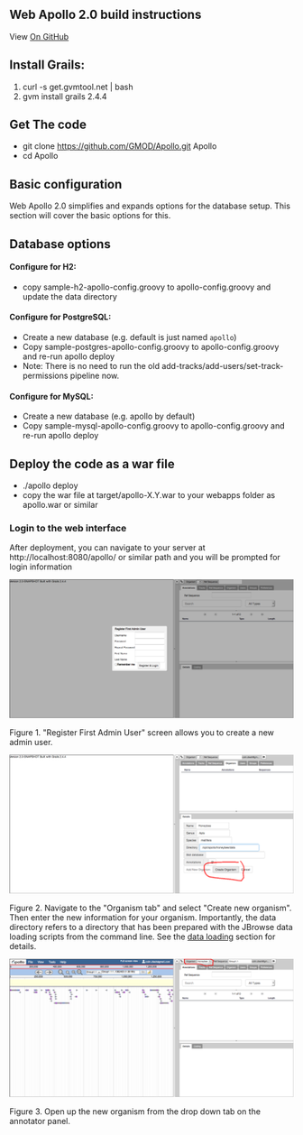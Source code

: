 ## Web Apollo 2.0 build instructions

View <a href="https://github.com/GMOD/Apollo/blob/master/docs/index.md">On GitHub</a>

## Install Grails:
1. curl -s get.gvmtool.net | bash
2. gvm install grails 2.4.4

## Get The code
- git clone https://github.com/GMOD/Apollo.git Apollo
- cd Apollo


## Basic configuration

Web Apollo 2.0 simplifies and expands options for the database setup. This section will cover the basic options for this.

## Database options


#### Configure for H2:
- copy sample-h2-apollo-config.groovy to apollo-config.groovy and update the data directory

#### Configure for PostgreSQL:
- Create a new database (e.g. default is just named `apollo`)
- Copy sample-postgres-apollo-config.groovy to apollo-config.groovy and re-run apollo deploy
- Note: There is no need to run the old add-tracks/add-users/set-track-permissions pipeline now.

#### Configure for MySQL:
- Create a new database (e.g. apollo by default)
- Copy sample-mysql-apollo-config.groovy to apollo-config.groovy and re-run apollo deploy


## Deploy the code as a war file
- ./apollo deploy
- copy the war file at target/apollo-X.Y.war to your webapps folder as apollo.war or similar


### Login to the web interface

After deployment, you can navigate to your server at http://localhost:8080/apollo/ or similar path and you will be
prompted for login information

![Login first time](images/1.png)

Figure 1. "Register First Admin User" screen allows you to create a new admin user.


![Organism configuration](images/2.png)

Figure 2. Navigate to the "Organism tab" and select "Create new organism". Then enter the new information for your
organism. Importantly, the data directory refers to a directory that has been prepared with the JBrowse data loading
scripts from the command line. See the [data loading](Data_loading.md) section for details.

![Open annotator](images/3.png)

Figure 3. Open up the new organism from the drop down tab on the annotator panel.
